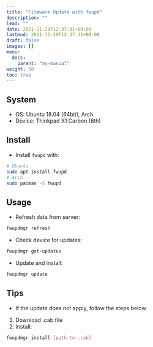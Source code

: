 ```yaml
---
title: "Filmware Update with fwupd"
description: ""
lead: ""
date: 2021-11-29T12:37:31+09:00
lastmod: 2021-11-29T12:37:31+09:00
draft: false
images: []
menu: 
  docs:
    parent: "my-manual"
weight: 50
toc: true
---
```


## System

- OS: Ubuntu 18.04 (64bit), Arch
- Device: Thinkpad X1 Carbon (6th)

## Install

- Install `fwupd` with:

```sh
# Ubuntu
sudo apt install fwupd
# Arch
sudo pacman -S fwupd
```

## Usage

- Refresh data from server:

```sh
fwupdmgr refresh
```

- Check device for updates:

```sh
fwupdmgr get-updates
```

- Update and install:

```sh
fwupdmgr update
```

## Tips

- If the update does not apply, follow the steps below.

1. Download .cab file
2. Install:

```sh
fwupdmgr install [path-to-.cab]
```
